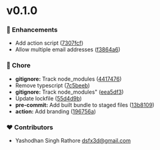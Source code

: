 # v0.1.0

### 🚀 Enhancements

- Add action script ([7307fcf](https://github.com/dsfx3d/action-aws-ses/commit/7307fcf))
- Allow multiple email addresses ([f3864a6](https://github.com/dsfx3d/action-aws-ses/commit/f3864a6))

### 🏡 Chore

- **gitignore:** Track node_modules ([4417476](https://github.com/dsfx3d/action-aws-ses/commit/4417476))
- Remove typescript ([7c5beeb](https://github.com/dsfx3d/action-aws-ses/commit/7c5beeb))
- **gitignore:** Track node_modules" ([eea5df3](https://github.com/dsfx3d/action-aws-ses/commit/eea5df3))
- Update lockfile ([55d4d9b](https://github.com/dsfx3d/action-aws-ses/commit/55d4d9b))
- **pre-commit:** Add built bundle to staged files ([13b8109](https://github.com/dsfx3d/action-aws-ses/commit/13b8109))
- **action:** Add branding ([196756a](https://github.com/dsfx3d/action-aws-ses/commit/196756a))

### ❤️ Contributors

- Yashodhan Singh Rathore <dsfx3d@gmail.com>


